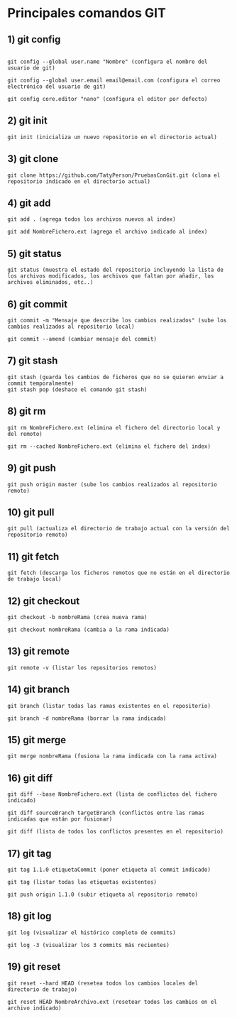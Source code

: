 # Principales comandos GIT
## 1) git config

```git config list (listar todos los comandos configurables)

git config --global user.name "Nombre" (configura el nombre del usuario de git)

git config --global user.email email@email.com (configura el correo electrónico del usuario de git)

git config core.editor "nano" (configura el editor por defecto)
``` 

## 2) git init
```
git init (inicializa un nuevo repositorio en el directorio actual)
``` 

## 3) git clone
``` 
git clone https://github.com/TatyPerson/PruebasConGit.git (clona el repositorio indicado en el directorio actual)
``` 

## 4) git add
``` 
git add . (agrega todos los archivos nuevos al index)

git add NombreFichero.ext (agrega el archivo indicado al index)
``` 

## 5) git status
``` 
git status (muestra el estado del repositorio incluyendo la lista de los archivos modificados, los archivos que faltan por añadir, los archivos eliminados, etc..)
``` 

## 6) git commit 
``` 
git commit -m "Mensaje que describe los cambios realizados" (sube los cambios realizados al repositorio local)

git commit --amend (cambiar mensaje del commit)
``` 

## 7) git stash
``` 
git stash (guarda los cambios de ficheros que no se quieren enviar a commit temporalmente)
git stash pop (deshace el comando git stash)
``` 

## 8) git rm
``` 
git rm NombreFichero.ext (elimina el fichero del directorio local y del remoto)

git rm --cached NombreFichero.ext (elimina el fichero del index)
``` 

## 9) git push
``` 
git push origin master (sube los cambios realizados al repositorio remoto)
``` 

## 10) git pull
``` 
git pull (actualiza el directorio de trabajo actual con la versión del repositorio remoto)
``` 

## 11) git fetch
``` 
git fetch (descarga los ficheros remotos que no están en el directorio de trabajo local)
``` 

## 12) git checkout
``` 
git checkout -b nombreRama (crea nueva rama)

git checkout nombreRama (cambia a la rama indicada)
``` 

## 13) git remote 
``` 
git remote -v (listar los repositorios remotos)
``` 

## 14) git branch
``` 
git branch (listar todas las ramas existentes en el repositorio)

git branch -d nombreRama (borrar la rama indicada)
``` 

## 15) git merge
``` 
git merge nombreRama (fusiona la rama indicada con la rama activa)
``` 

## 16) git diff
``` 
git diff --base NombreFichero.ext (lista de conflictos del fichero indicado)

git diff sourceBranch targetBranch (conflictos entre las ramas indicadas que están por fusionar)

git diff (lista de todos los conflictos presentes en el repositorio)
``` 

## 17) git tag
``` 
git tag 1.1.0 etiquetaCommit (poner etiqueta al commit indicado)

git tag (listar todas las etiquetas existentes)

git push origin 1.1.0 (subir etiqueta al repositorio remoto)
``` 

## 18) git log
``` 
git log (visualizar el histórico completo de commits)

git log -3 (visualizar los 3 commits más recientes)
``` 

## 19) git reset
``` 
git reset --hard HEAD (resetea todos los cambios locales del directorio de trabajo)

git reset HEAD NombreArchivo.ext (resetear todos los cambios en el archivo indicado)
``` 


